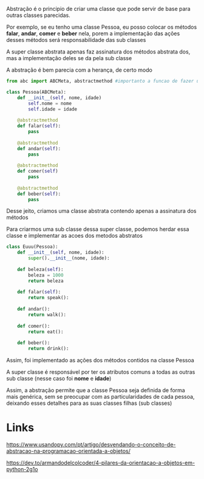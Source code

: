 Abstração é o principio de criar uma classe que pode servir de base para outras classes parecidas.

Por exemplo, se eu tenho uma classe Pessoa, eu posso colocar os métodos **falar**, **andar**, **comer** e **beber** nela, porem a implementação das ações desses métodos será responsabilidade das sub classes

A super classe abstrata apenas faz assinatura dos métodos abstrata dos, mas a implementação deles se da pela sub classe

A abstração é bem parecia com a herança, de certo modo

```python
from abc import ABCMeta, abstractmethod #importanto a funcao de fazer uma classe e metodo abstrato (a classe nao precisa ser abstrata para o metodo tambem ser)

class Pessoa(ABCMeta):
	def __init__(self, nome, idade)
		self.nome = nome
		self.idade = idade
		
	@abstractmethod
	def falar(self):
		pass
		
	@abstractmethod	
	def andar(self):
		pass
		
	@abstractmethod	
	def comer(self)
		pass
		
	@abstractmethod	
	def beber(self):
		pass


```

Desse jeito, criamos uma classe abstrata contendo apenas a assinatura dos métodos

Para criarmos uma sub classe dessa super classe, podemos herdar essa classe e implementar as acoes dos metodos abstratos

```python
class Euuu(Pessoa):
	def __init__(self, nome, idade):
		super().__init__(nome, idade):
		
	def beleza(self):
		beleza = 1000
		return beleza
		
	def falar(self):
		return speak():
		
	def andar():
		return walk():
		
	def comer():
		return eat():
		
	def beber():
		return drink():
```

Assim, foi implementado as ações dos métodos contidos na classe Pessoa

A super classe é responsável por ter os atributos comuns a todas as outras sub classe (nesse caso foi **nome** e **idade**)

Assim, a abstração permite que a classe Pessoa seja definida de forma mais genérica, sem se preocupar com as particularidades de cada pessoa, deixando esses detalhes para as suas classes filhas (sub classes)

# Links
https://www.usandopy.com/pt/artigo/desvendando-o-conceito-de-abstracao-na-programacao-orientada-a-objetos/

https://dev.to/armandodelcolcoder/4-pilares-da-orientacao-a-objetos-em-python-2g1o